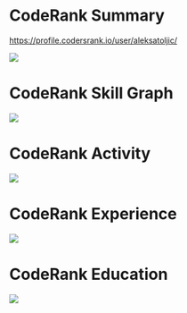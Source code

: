 # CodeRank Summary
https://profile.codersrank.io/user/aleksatoljic/

<img src="https://cr-ss-service.azurewebsites.net/api/ScreenShot?widget=summary&username=aleksaToljic&style=--header-bg-color:%23000;" />

# CodeRank Skill Graph
<img src="https://cr-skills-chart-widget.azurewebsites.net/api/api?username=aleksaToljic" />

# CodeRank Activity
<img
  src="https://cr-ss-service.azurewebsites.net/api/ScreenShot?widget=activity&username=aleksaToljic&labels=true"
/>

# CodeRank Experience
<img src="https://cr-ss-service.azurewebsites.net/api/ScreenShot?widget=work-experience&username=aleksaToljic&logos=true&style=--item-bg-color:lightgray;--item-border-radius:10px"
/>

# CodeRank Education
<img
  src="https://cr-ss-service.azurewebsites.net/api/ScreenShot?widget=education&username=aleksaToljic&certificates=true&style=--item-bg-color:lightgray;--item-border-radius:10px"
/>
